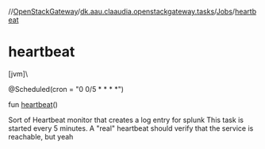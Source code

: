 //[OpenStackGateway](../../../index.md)/[dk.aau.claaudia.openstackgateway.tasks](../index.md)/[Jobs](index.md)/[heartbeat](heartbeat.md)

# heartbeat

[jvm]\

@Scheduled(cron = &quot;0 0/5 * * * *&quot;)

fun [heartbeat](heartbeat.md)()

Sort of Heartbeat monitor that creates a log entry for splunk This task is started every 5 minutes. A &quot;real&quot; heartbeat should verify that the service is reachable, but yeah

